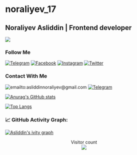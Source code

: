 # noraliyev_17

##  Noraliyev Asliddin | Frontend developer
![](https://readme-typing-svg.herokuapp.com?font=Montserrat&color=coral&lines=I'm+a+Frontend+Developer;I'm+a+React+JS+Developer)





### Follow Me

[![Telegram](https://img.shields.io/badge/-Telegram-082032?style=for-the-badge&logo=Telegram&logoColor=#26A5E4)](https://t.me/mukhriddinweb)
[![Facebook](https://img.shields.io/badge/-Facebook-082032?style=for-the-badge&logo=Facebook&logoColor=#1877F2)](https://www.facebook.com/friends/requests/?profile_id=100082603789138)
[![Instagram](https://img.shields.io/badge/-Instagram-082032?style=for-the-badge&logo=Instagram&logoColor=#E4405F)](https://www.instagram.com/noral1yev_17)
[![Twitter](https://img.shields.io/badge/-Twitter-082032?style=for-the-badge&logo=Twitter&logoColor=#1DA1F2)](https://www.twitter.com/noral1yev-17)
<!--   GitHub stats graph -->





### Contact With Me

![emailto:asliddinnoraliyev@gmail.com](https://img.shields.io/badge/-asliddinnoraliyev@gmail.com-082032?style=for-the-badge&logo=Gmail&logoColor=#EA4335)
[![Telegram](https://img.shields.io/badge/-Telegram-082032?style=for-the-badge&logo=Telegram&logoColor=#26A5E4)](https://t.me/noral1yev_17)

[![Anurag's GitHub stats](https://github-readme-stats.vercel.app/api?username=noraliyev17&show_icons=true&theme=vue)](https://github.com/anuraghazra/github-readme-stats)


[![Top Langs](https://github-readme-stats.vercel.app/api/top-langs/?username=noraliyev17&langs_count=8&theme=vue)](https://github.com/anuraghazra/github-readme-stats) 

### 📈 GitHub Activity Graph:
[![Asliddin's ivity graph](https://activity-graph.herokuapp.com/graph?username=noraliyev17&theme=react-dark)](https://github.com/noraliyev17/github-readme-activity-graph)

<p align="center"> 
  Visitor count<br>
  <img src="https://profile-counter.glitch.me/noraliyev17/count.svg" />
</p>

